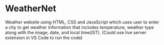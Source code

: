 # WeatherNet
Weather website using HTML, CSS and JavaScript which uses user to enter a city to get weather information that includes
temperature, weather type along with the image, date, and local time(IST).
(Could use live server extension in VS Code to run the code)
